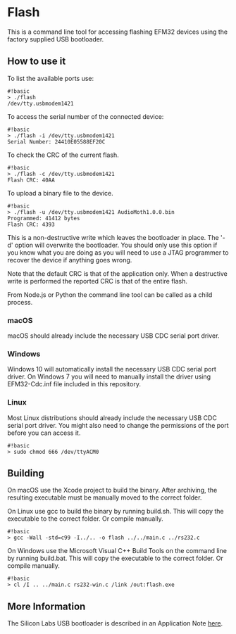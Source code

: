 # Flash #

This is a command line tool for accessing flashing EFM32 devices using the factory supplied USB bootloader. 

## How to use it ##

To list the available ports use:

```
#!basic
> ./flash 
/dev/tty.usbmodem1421
```

To access the serial number of the connected device:

```
#!basic
> ./flash -i /dev/tty.usbmodem1421
Serial Number: 24410E05588EF20C
```

To check the CRC of the current flash. 

```
#!basic
> ./flash -c /dev/tty.usbmodem1421
Flash CRC: 40AA
```

To upload a binary file to the device. 

```
#!basic
> ./flash -u /dev/tty.usbmodem1421 AudioMoth1.0.0.bin
Programmed: 41412 bytes
Flash CRC: 4393
```

This is a non-destructive write which leaves the bootloader in place. The '-d' option will overwrite the bootloader. You should only use this option if you know what you are doing as you will need to use a JTAG programmer to recover the device if anything goes wrong. 

Note that the default CRC is that of the application only. When a destructive write is performed the reported CRC is that of the entire flash.

From Node.js or Python the command line tool can be called as a child process.

### macOS ###

macOS should already include the necessary USB CDC serial port driver.

### Windows ###

Windows 10 will automatically install the necessary USB CDC serial port driver. On Windows 7 you will need to manually install the driver using EFM32-Cdc.inf file included in this repository. 

### Linux ###

Most Linux distributions should already include the necessary USB CDC serial port driver. You might also need to change the permissions of the port before you can access it.

```
#!basic
> sudo chmod 666 /dev/ttyACM0
```

## Building ##

On macOS use the Xcode project to build the binary. After archiving, the resulting executable must be manually moved to the correct folder.

On Linux use gcc to build the binary by running build.sh. This will copy the executable to the correct folder. Or compile manually. 

```
#!basic
> gcc -Wall -std=c99 -I../.. -o flash ../../main.c ../rs232.c
```

On Windows use the Microsoft Visual C++ Build Tools on the command line by running build.bat. This will copy the executable to the correct folder. Or compile manually. 

```
#!basic
> cl /I .. ../main.c rs232-win.c /link /out:flash.exe
```

## More Information ##

The Silicon Labs USB bootloader is described in an Application Note [here](https://www.silabs.com/documents/public/application-notes/an0042-efm32-usb-uart-bootloader.pdf).